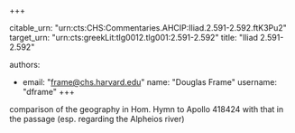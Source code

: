 +++


citable_urn: "urn:cts:CHS:Commentaries.AHCIP:Iliad.2.591-2.592.ftK3Pu2"
target_urn: "urn:cts:greekLit:tlg0012.tlg001:2.591-2.592"
title: "Iliad 2.591-2.592"

authors:
- email: "frame@chs.harvard.edu"
  name: "Douglas Frame"
  username: "dframe"
+++

<p>comparison of the geography in Hom. Hymn to Apollo 418424 with that in the passage (esp. regarding the Alpheios river)</p>